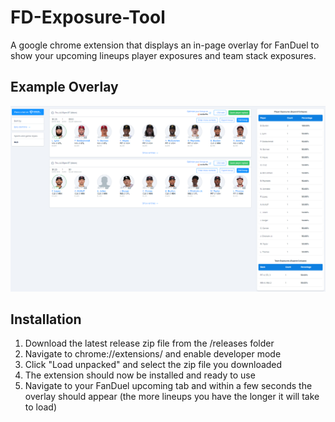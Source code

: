# FD-Exposure-Tool
A google chrome extension that displays an in-page overlay for FanDuel to show your upcoming lineups player exposures and team stack exposures.

## Example Overlay
![Example Overlay](readme_images/overlay.png)

## Installation
1. Download the latest release zip file from the /releases folder
2. Navigate to chrome://extensions/ and enable developer mode
3. Click "Load unpacked" and select the zip file you downloaded
4. The extension should now be installed and ready to use
5. Navigate to your FanDuel upcoming tab and within a few seconds the overlay should appear (the more lineups you have the longer it will take to load)


